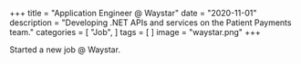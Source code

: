 +++
title = "Application Engineer @ Waystar"
date = "2020-11-01"
description = "Developing .NET APIs and services on the Patient Payments team."
categories = [
    "Job",
]
tags = [
]
image = "waystar.png"
+++

Started a new job @ Waystar.
